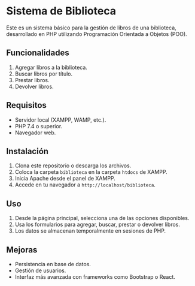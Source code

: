 # Sistema de Biblioteca

Este es un sistema básico para la gestión de libros de una biblioteca, desarrollado en PHP utilizando Programación Orientada a Objetos (POO).

## Funcionalidades
1. Agregar libros a la biblioteca.
2. Buscar libros por título.
3. Prestar libros.
4. Devolver libros.

## Requisitos
- Servidor local (XAMPP, WAMP, etc.).
- PHP 7.4 o superior.
- Navegador web.

## Instalación
1. Clona este repositorio o descarga los archivos.
2. Coloca la carpeta `biblioteca` en la carpeta `htdocs` de XAMPP.
3. Inicia Apache desde el panel de XAMPP.
4. Accede en tu navegador a `http://localhost/biblioteca`.

## Uso
1. Desde la página principal, selecciona una de las opciones disponibles.
2. Usa los formularios para agregar, buscar, prestar o devolver libros.
3. Los datos se almacenan temporalmente en sesiones de PHP.

## Mejoras
- Persistencia en base de datos.
- Gestión de usuarios.
- Interfaz más avanzada con frameworks como Bootstrap o React.

